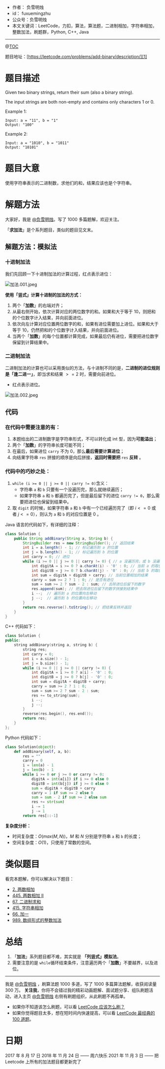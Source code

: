 
- 作者：    负雪明烛
- id：      fuxuemingzhu
- 公众号：负雪明烛
- 本文关键词：LeetCode，力扣，算法，算法题，二进制相加，字符串相加，整数加法，刷题群，Python, C++, Java

---
@[TOC](目录)

题目地址：[https://leetcode.com/problems/add-binary/description/][1]


# 题目描述


Given two binary strings, return their sum (also a binary string).

The input strings are both non-empty and contains only characters 1 or 0.

Example 1:

	Input: a = "11", b = "1"
	Output: "100"

Example 2:

	Input: a = "1010", b = "1011"
	Output: "10101"

# 题目大意

使用字符串表示的二进制数，求他们的和，结果应该也是个字符串。

# 解题方法
大家好，我是 [@负雪明烛](https://leetcode-cn.com/u/fuxuemingzhu/)。写了 1000 多篇题解，欢迎关注。
​

「**求加法**」是个系列题目，类似的题目见文末。

## 解题方法：模拟法

### 十进制加法

我们先回顾一下十进制加法的计算过程，红点表示进位：

![加法.001.jpeg](https://img-blog.csdnimg.cn/img_convert/59673af57b2b7ec310a9642267ac3525.png)


**使用「竖式」计算十进制的加法的方式：**

1. 两个「**加数**」的右端对齐；
1. 从最右侧开始，依次计算对应的两位数字的和。如果和大于等于 10，则把和的个位数字计入结果，并向前面进位。
1. 依次向左计算对应位置两位数字的和，如果有进位需要加上进位。如果和大于等于 10，仍然把和的个位数字计入结果，并向前面进位。
1. 当两个「**加数**」的每个位置都计算完成，如果最后仍有进位，需要把进位数字保留到计算结果中。



### 二进制加法

二进制加法的计算也可以采用类似的方法，与十进制不同的是，**二进制的进位规则是「逢二进一」**，即当求和结果 $>= 2$ 时，需要向前进位。

- 红点表示进位。


![加法.002.jpeg](https://img-blog.csdnimg.cn/img_convert/5384240618fa9fb46c3870123aa8799e.png)



## 代码

### 在代码中需要注意的有：

1. 本题给出的二进制数字是字符串形式，不可以转化成 int 型，因为**可能溢出**；
1. 两个「**加数**」的字符串长度可能不同；
1. 在最后，如果进位 `carry` 不为 0，那么**最后需要计算进位**；
1. 向结果字符串 `res` 拼接的顺序是向后拼接，**返回时需要把** `res` **反转** 。



### 代码中的巧妙之处：

1. `while (i >= 0 || j >= 0 || carry != 0)`含义：
   - 字符串 `a` 和 `b` 只要有一个没遍历完，那么就继续遍历；
   - 如果字符串 `a` 和 `b` 都遍历完了，但是最后留下的进位 `carry != 0`，那么需要把进位也保留到结果中。
2. 取 `digit` 的时候，如果字符串 `a` 和 `b` 中有一个已经遍历完了（即 $i <= 0$ 或者 $j <= 0$），则认为 `a` 和 `b` 的对应位置是 $0$ 。



Java 语言的代码如下，有详细的注释：

```java
class Solution {
    public String addBinary(String a, String b) {
        StringBuilder res = new StringBuilder(); // 返回结果
        int i = a.length() - 1; // 标记遍历到 a 的位置
        int j = b.length() - 1; // 标记遍历到 b 的位置
        int carry = 0; // 进位
        while (i >= 0 || j >= 0 || carry != 0) { // a 没遍历完，或 b 没遍历完，或进位不为 0
            int digitA = i >= 0 ? a.charAt(i) - '0' : 0; // 当前 a 的取值
            int digitB = j >= 0 ? b.charAt(j) - '0' : 0; // 当前 b 的取值
            int sum = digitA + digitB + carry; // 当前位置相加的结果
            carry = sum >= 2 ? 1 : 0; // 是否有进位
            sum = sum >= 2 ? sum - 2 : sum; // 去除进位后留下的数字
            res.append(sum); // 把去除进位后留下的数字拼接到结果中
            i --;  // 遍历到 a 的位置向左移动
            j --;  // 遍历到 b 的位置向左移动
        }
        return res.reverse().toString(); // 把结果反转并返回
    }
}
```

C++ 代码如下：

```cpp
class Solution {
public:
    string addBinary(string a, string b) {
        string res;
        int carry = 0;
        int i = a.size() - 1;
        int j = b.size() - 1;
        while (i >= 0 || j >= 0 || carry != 0) {
            int digitA = i >= 0 ? a[i] - '0' : 0;
            int digitB = j >= 0 ? b[j] - '0' : 0;
            int sum = digitA + digitB + carry;
            carry = sum >= 2 ? 1 : 0;
            sum = sum >= 2 ? sum - 2 : sum;
            res += to_string(sum);
            i --;
            j --;
        }
        reverse(res.begin(), res.end());
        return res;
    }
};
```

Python 代码如下：

```python
class Solution(object):
    def addBinary(self, a, b):
        res = ""
        carry = 0
        i = len(a) - 1
        j = len(b) - 1
        while i >= 0 or j >= 0 or carry != 0:
            digitA = int(a[i]) if i >= 0 else 0
            digitB = int(b[j]) if j >= 0 else 0
            sum = digitA + digitB + carry
            carry = 1 if sum >= 2 else 0
            sum = sum - 2 if sum >= 2 else sum
            res += str(sum)
            i -= 1
            j -= 1
        return res[::-1]
```

**复杂度分析：**

- 时间复杂度：$O(max(M, N))$，$M$ 和 $N$ 分别是字符串 `a` 和 `b` 的长度；
- 空间复杂度：$O(1)$，只使用了常数的空间。



# 类似题目

看完本题解，你可以解决以下题目：

- [2. 两数相加](https://leetcode-cn.com/problems/add-two-numbers/)
- [445. 两数相加 II](https://leetcode-cn.com/problems/add-two-numbers-ii/)
- [67. 二进制求和](https://leetcode-cn.com/problems/add-binary/)
- [415. 字符串相加](https://leetcode-cn.com/problems/add-strings/)
- [66. 加一](https://leetcode-cn.com/problems/plus-one/)
- [989. 数组形式的整数加法](https://leetcode-cn.com/problems/add-to-array-form-of-integer/)



# 总结

1. 「**加法**」系列题目都不难，其实就是 **「列竖式」模拟法**。
1. 需要注意的是 `while`循环结束条件，注意遍历两个「**加数**」不要越界，以及进位。



----

我是 [@负雪明烛](https://leetcode-cn.com/u/fuxuemingzhu/) ，刷算法题 1000 多道，写了 1000 多篇算法题解，收获阅读量 300 万。
**关注我**，你将不会错过我的精彩动画题解、面试题分享、组队刷题活动，进入主页 [@负雪明烛](https://leetcode-cn.com/u/fuxuemingzhu/) 右侧有刷题组织，从此刷题不再孤单。

- 如果你不知道该怎么刷题，可以看 [LeetCode 应该怎么刷？](https://mp.weixin.qq.com/s/viDYrSlF5INEhVWiJhM2EQ)
- 如果你觉得题目太多，想在短时间内快速提高，可以看 [LeetCode 最经典的 100 道题](https://mp.weixin.qq.com/s/e51CEkEP6Wz850JYbgz8dw)。​

# 日期

2017 年 8 月 17 日 
2018 年 11 月 24 日 —— 周六快乐
2021 年 11 月 3 日 —— 把 Leetcode 上所有的加法题目都更新完了

  [1]: https://leetcode.com/problems/add-binary/description/
